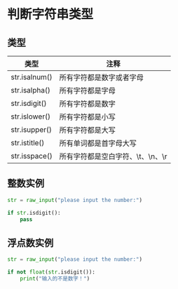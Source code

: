 # 判断字符串类型

## 类型

|类型|注释|
|-|-|
|str.isalnum() |所有字符都是数字或者字母 
|str.isalpha() |所有字符都是字母 
|str.isdigit() |所有字符都是数字 
|str.islower() |所有字符都是小写 
|str.isupper() |所有字符都是大写 
|str.istitle() |所有单词都是首字母大写
|str.isspace() |所有字符都是空白字符、\t、\n、\r

## 整数实例

```python
str = raw_input("please input the number:")

if str.isdigit():
    pass
```

## 浮点数实例

```python
str = raw_input("please input the number:")

if not float(str.isdigit()):
    print("输入的不是数字！")
```